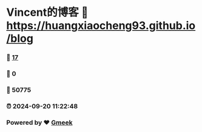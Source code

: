 # Vincent的博客 :link: https://huangxiaocheng93.github.io/blog 
### :page_facing_up: [17](https://huangxiaocheng93.github.io/blog/tag.html) 
### :speech_balloon: 0 
### :hibiscus: 50775 
### :alarm_clock: 2024-09-20 11:22:48 
### Powered by :heart: [Gmeek](https://github.com/Meekdai/Gmeek)

